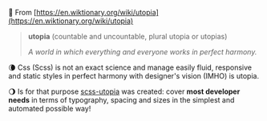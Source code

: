 :book: From [https://en.wiktionary.org/wiki/utopia](https://en.wiktionary.org/wiki/utopia)
> **utopia** (countable and uncountable, plural utopia or utopias)
> 
> _A world in which everything and everyone works in perfect harmony._

:waning_crescent_moon: Css (Scss) is not an exact science and manage easily fluid, responsive and static styles in perfect harmony with designer's vision (IMHO) is utopia. 

:waning_gibbous_moon: Is for that purpose [scss-utopia](https://www.npmjs.com/package/scss-utopia) was created: cover **most developer needs**  in terms of typography, spacing and sizes in the simplest and automated possible way!
